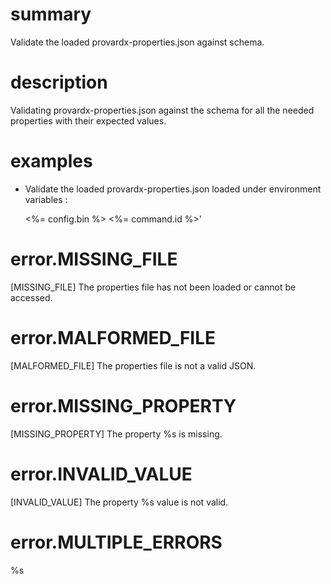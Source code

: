 # summary

Validate the loaded provardx-properties.json against schema.

# description

Validating provardx-properties.json against the schema for all the needed properties with their expected values.

# examples

- Validate the loaded provardx-properties.json loaded under environment variables :

  <%= config.bin %> <%= command.id %>'

# error.MISSING_FILE

[MISSING_FILE] The properties file has not been loaded or cannot be accessed.

# error.MALFORMED_FILE

[MALFORMED_FILE] The properties file is not a valid JSON.

# error.MISSING_PROPERTY

[MISSING_PROPERTY] The property %s is missing.

# error.INVALID_VALUE

[INVALID_VALUE] The property %s value is not valid.

# error.MULTIPLE_ERRORS

%s
